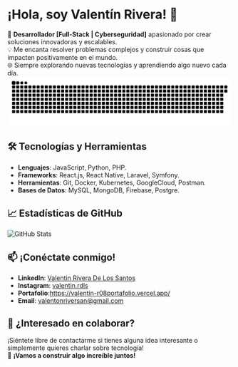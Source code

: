 # ¡Hola, soy Valentín Rivera! 👋

🚀 **Desarrollador [Full-Stack | Cyberseguridad]** apasionado por crear soluciones innovadoras y escalables.  
💡 Me encanta resolver problemas complejos y construir cosas que impacten positivamente en el mundo.  
🌐 Siempre explorando nuevas tecnologías y aprendiendo algo nuevo cada día.
<picture>
  <source media="(prefers-color-scheme: dark)" srcset="https://github.com/ValentinR08/ValentinR08/blob/output/github-snake-dark.svg">
  <source media="(prefers-color-scheme: light)" srcset="https://github.com/ValentinR08/ValentinR08/blob/output/github-snake-dark.svg">
  <img alt="github-snake" src="https://github.com/ValentinR08/ValentinR08/blob/output/github-snake-dark.svg">
</picture>


## 🛠️ Tecnologías y Herramientas

- **Lenguajes**: JavaScript, Python, PHP.
- **Frameworks**: React.js, React Native, Laravel, Symfony.
- **Herramientas**: Git, Docker, Kubernetes,  GoogleCloud, Postman.
- **Bases de Datos**: MySQL, MongoDB, Firebase, Postgre.


## 📈 Estadísticas de GitHub

![GitHub Stats](https://github-readme-stats.vercel.app/api?username=ValentinR08&show_icons=true&theme=radical)

## 📫 ¡Conéctate conmigo!

- **LinkedIn**: [Valentin Rivera De Los Santos](https://www.linkedin.com/in/valent%C3%ADn-rivera-de-los-santos-382b2732a/)
- **Instagram**: [valentin.rdls](https://www.instagram.com/valentin.rdls/)
- **Portafolio**:https://valentin-r08portafolio.vercel.app/
- **Email**: valentonriversan@gmail.com

## 💬 ¿Interesado en colaborar?

¡Siéntete libre de contactarme si tienes alguna idea interesante o simplemente quieres charlar sobre tecnología!  
🚀 **¡Vamos a construir algo increíble juntos!**
